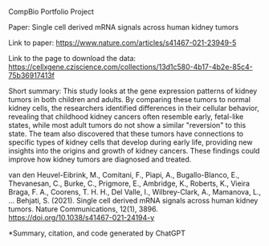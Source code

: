 CompBio Portfolio Project

Paper: Single cell derived mRNA signals across human kidney tumors

Link to paper: https://www.nature.com/articles/s41467-021-23949-5

Link to the page to download the data: https://cellxgene.cziscience.com/collections/13d1c580-4b17-4b2e-85c4-75b36917413f

Short summary: This study looks at the gene expression patterns of kidney tumors in both children and adults. By comparing these tumors to normal kidney cells, the researchers identified differences in their cellular behavior, revealing that childhood kidney cancers often resemble early, fetal-like states, while most adult tumors do not show a similar "reversion" to this state. The team also discovered that these tumors have connections to specific types of kidney cells that develop during early life, providing new insights into the origins and growth of kidney cancers. These findings could improve how kidney tumors are diagnosed and treated.

van den Heuvel-Eibrink, M., Comitani, F., Piapi, A., Bugallo-Blanco, E., Thevanesan, C., Burke, C., Prigmore, E., Ambridge, K., Roberts, K., Vieira Braga, F. A., Coorens, T. H. H., Del Valle, I., Wilbrey-Clark, A., Mamanova, L., … Behjati, S. (2021). Single cell derived mRNA signals across human kidney tumors. Nature Communications, 12(1), 3896. https://doi.org/10.1038/s41467-021-24194-y

*Summary, citation, and code generated by ChatGPT
